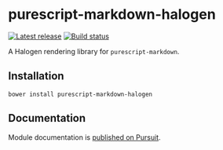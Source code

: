 # purescript-markdown-halogen

[![Latest release](http://img.shields.io/github/release/slamdata/purescript-markdown-halogen.svg)](https://github.com/slamdata/purescript-markdown-halogen/releases)
[![Build status](https://travis-ci.org/slamdata/purescript-markdown-halogen.svg?branch=master)](https://travis-ci.org/slamdata/purescript-markdown-halogen)

A Halogen rendering library for `purescript-markdown`.

## Installation

```
bower install purescript-markdown-halogen
```

## Documentation

Module documentation is [published on Pursuit](http://pursuit.purescript.org/packages/purescript-markdown-halogen).
